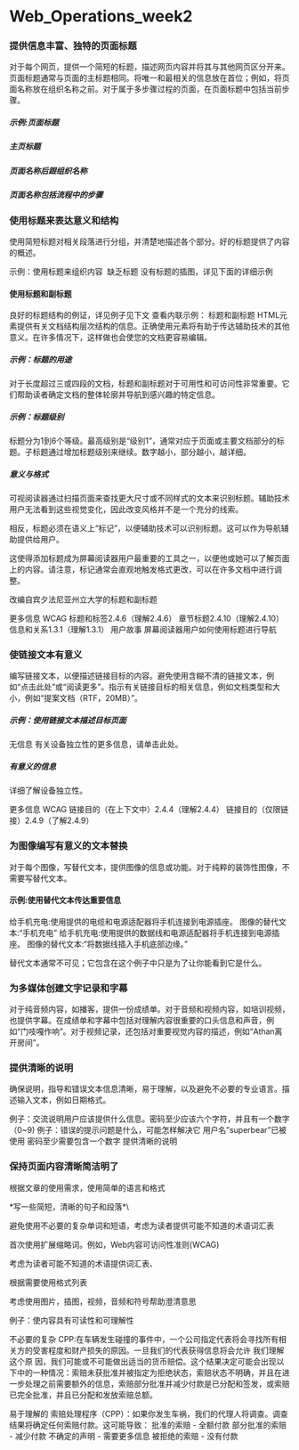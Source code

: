 # Web_Operations_week2

### 提供信息丰富、独特的页面标题
对于每个网页，提供一个简短的标题，描述网页内容并将其与其他网页区分开来。页面标题通常与页面的主标题相同。将唯一和最相关的信息放在首位；例如，将页面名称放在组织名称之前。对于属于多步骤过程的页面，在页面标题中包括当前步骤。

##### 示例:页面标题
##### 主页标题
##### 页面名称后跟组织名称
##### 页面名称包括流程中的步骤

### 使用标题来表达意义和结构
使用简短标题对相关段落进行分组，并清楚地描述各个部分。好的标题提供了内容的概述。

示例：使用标题来组织内容
 缺乏标题
没有标题的插图，详见下面的详细示例

#### 使用标题和副标题
良好的标题结构的例证，详见例子见下文
查看内联示例：
标题和副标题
HTML元素提供有关文档结构层次结构的信息。正确使用元素将有助于传达辅助技术的其他意义。在许多情况下，这样做也会使您的文档更容易编辑。

##### 示例：标题的用途
对于长度超过三或四段的文档，标题和副标题对于可用性和可访问性非常重要。它们帮助读者确定文档的整体轮廓并导航到感兴趣的特定信息。

##### 示例：标题级别
标题分为1到6个等级。最高级别是“级别1”，通常对应于页面或主要文档部分的标题。子标题通过增加标题级别来继续。数字越小，部分越小，越详细。

##### 意义与格式
可视阅读器通过扫描页面来查找更大尺寸或不同样式的文本来识别标题。辅助技术用户无法看到这些视觉变化，因此改变风格并不是一个充分的线索。

相反，标题必须在语义上“标记”，以便辅助技术可以识别标题。这可以作为导航辅助提供给用户。

这使得添加标题成为屏幕阅读器用户最重要的工具之一，以便他或她可以了解页面上的内容。请注意，标记通常会直观地触发格式更改，可以在许多文档中进行调整。

改编自宾夕法尼亚州立大学的标题和副标题

更多信息
WCAG
标题和标签2.4.6（理解2.4.6）
章节标题2.4.10（理解2.4.10）
信息和关系1.3.1（理解1.3.1）
用户故事
屏幕阅读器用户如何使用标题进行导航

### 使链接文本有意义
编写链接文本，以便描述链接目标的内容。避免使用含糊不清的链接文本，例如“点击此处”或“阅读更多”。指示有关链接目标的相关信息，例如文档类型和大小，例如“提案文档（RTF，20MB）”。

##### 示例：使用链接文本描述目标页面
无信息
有关设备独立性的更多信息，请单击此处。

##### 有意义的信息
详细了解设备独立性。

更多信息
WCAG
链接目的（在上下文中）2.4.4（理解2.4.4）
链接目的（仅限链接）2.4.9（了解2.4.9）

### 为图像编写有意义的文本替换
对于每个图像，写替代文本，提供图像的信息或功能。对于纯粹的装饰性图像，不需要写替代文本。

#### 示例:使用替代文本传达重要信息
给手机充电:使用提供的电缆和电源适配器将手机连接到电源插座。
图像的替代文本:“手机充电”
给手机充电:使用提供的数据线和电源适配器将手机连接到电源插座。
图像的替代文本:“将数据线插入手机底部边缘。”

替代文本通常不可见；它包含在这个例子中只是为了让你能看到它是什么。


### 为多媒体创建文字记录和字幕
对于纯音频内容，如播客，提供一份成绩单。对于音频和视频内容，如培训视频，也提供字幕。在成绩单和字幕中包括对理解内容很重要的口头信息和声音，例如“门吱嘎作响”。对于视频记录，还包括对重要视觉内容的描述，例如“Athan离开房间”。

### 提供清晰的说明
确保说明，指导和错误文本信息清晰，易于理解，以及避免不必要的专业语言。描述输入文本，例如日期格式。

例子：交流说明用户应该提供什么信息。密码至少应该六个字符，并且有一个数字（0~9)
例子：错误的提示问题是什么，可能怎样解决它
用户名”superbear”已被使用
密码至少需要包含一个数字 提供清晰的说明

### 保持页面内容清晰简洁明了

根据文章的使用需求，使用简单的语言和格式

\*写一些简短，清晰的句子和段落*\

避免使用不必要的复杂单词和短语，考虑为读者提供可能不知道的术语词汇表

首次使用扩展缩略词。例如，Web内容可访问性准则(WCAG)

考虑为读者可能不知道的术语提供词汇表、

根据需要使用格式列表

考虑使用图片，插图，视频，音频和符号帮助澄清意思

例子：使内容具有可读性和可理解性

不必要的复杂
CPP:在车辆发生碰撞的事件中，一个公司指定代表将会寻找所有相关方的受害程度和财产损失的原因。一旦我们的代表获得信息将会允许 我们理解这个原 因，我们可能或不可能做出适当的货币赔偿。这个结果决定可能会出现以下中的一种情况：索赔未获批准并被指定为拒绝状态，索赔状态不明确，并且在进一步处理之前需要额外的信息，索赔部分批准并减少付款是已分配和签发，或索赔已完全批准，并且已分配和发放索赔总额。

易于理解的
索赔处理程序（CPP）：如果你发生车祸，我们的代理人将调查。调查结果将确定任何索赔付款。这可能导致： 批准的索赔 - 全额付款 部分批准的索赔 - 减少付款 不确定的声明 - 需要更多信息 被拒绝的索赔 - 没有付款 
